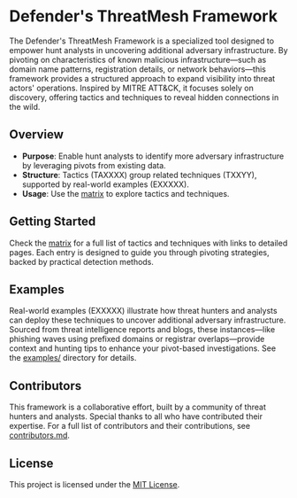 # Defender's ThreatMesh Framework

The Defender's ThreatMesh Framework is a specialized tool designed to empower hunt analysts in uncovering additional adversary infrastructure. By pivoting on characteristics of known malicious infrastructure—such as domain name patterns, registration details, or network behaviors—this framework provides a structured approach to expand visibility into threat actors' operations. Inspired by MITRE ATT&CK, it focuses solely on discovery, offering tactics and techniques to reveal hidden connections in the wild.

## Overview
- **Purpose**: Enable hunt analysts to identify more adversary infrastructure by leveraging pivots from existing data.
- **Structure**: Tactics (TAXXXX) group related techniques (TXXYY), supported by real-world examples (EXXXXX).
- **Usage**: Use the [matrix](matrix.md) to explore tactics and techniques.

## Getting Started
Check the [matrix](matrix.md) for a full list of tactics and techniques with links to detailed pages. Each entry is designed to guide you through pivoting strategies, backed by practical detection methods.

## Examples
Real-world examples (EXXXXX) illustrate how threat hunters and analysts can deploy these techniques to uncover additional adversary infrastructure. Sourced from threat intelligence reports and blogs, these instances—like phishing waves using prefixed domains or registrar overlaps—provide context and hunting tips to enhance your pivot-based investigations. See the [examples/](examples/) directory for details.

## Contributors
This framework is a collaborative effort, built by a community of threat hunters and analysts. Special thanks to all who have contributed their expertise. For a full list of contributors and their contributions, see [contributors.md](contributors.md).

## License
This project is licensed under the [MIT License](LICENSE).
